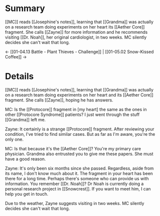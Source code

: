 # Summary
[[MC]] reads [[Josephine's notes]], learning that [[Grandma]] was actually on a research team doing experiments on her heart its [[Aether Core]] fragment. She calls [[Zayne]] for more information and he recommends visiting [[Dr. Noah]], her original cardiologist, in two weeks. MC silently decides she can't wait that long.

← [[01-04.13 Battle - Plant Thieves - Challenge]] | [[01-05.02 Snow-Kissed Coffee]] →

# Details

[[MC]] reads [[Josephine's notes]], learning that [[Grandma]] was actually on a research team doing experiments on her heart and its [[Aether Core]] fragment. She calls [[Zayne]], hoping he has answers.

MC: Is the [[Protocore]] fragment in [my heart] the same as the ones in other [[Protocore Syndrome]] patients? I just went through the stuff [[Grandma]] left me.

Zayne: It certainly is a strange [[Protocore]] fragment. After reviewing your condition, I've tried to find similar cases. But as far as I'm aware, you're the only one.

MC: Is that because it's the [[Aether Core]]? You're my primary care physician. Grandma also entrusted you to give me these papers. She must have a good reason.

Zayne: It's only been six months since she passed. Regardless, aside from its name, I don't know much about it. The fragment in your heart has been there for a long time. Perhaps there's someone who can provide us with information. You remember [[Dr. Noah]]? Dr Noah is currently doing a personal research project in [[Snowcrest]]. If you want to meet him, I can help you get in touch.

Due to the weather, Zayne suggests visiting in two weeks. MC silently decides she can't wait that long.
